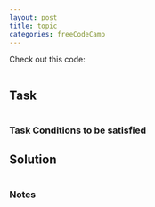 ```yaml
---
layout: post
title: topic
categories: freeCodeCamp
---
```






Check out this code:
```js

```




## Task


```js


```

### Task Conditions to be satisfied



## Solution
```javascript


```

### Notes
